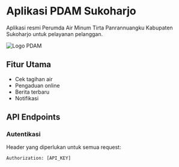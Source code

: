 # Aplikasi PDAM Sukoharjo

Aplikasi resmi Perumda Air Minum Tirta Panrannuangku Kabupaten Sukoharjo untuk pelayanan pelanggan.

![Logo PDAM](app/src/main/res/mipmap-xxxhdpi/ic_launcher.png)

## Fitur Utama
- Cek tagihan air
- Pengaduan online
- Berita terbaru
- Notifikasi

## API Endpoints

### Autentikasi
Header yang diperlukan untuk semua request:
```http
Authorization: [API_KEY]